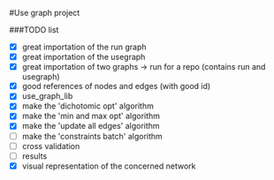 #Use graph project

###TODO list
*   [x] great importation of the run graph
*   [x] great importation of the usegraph
*   [x] great importation of two graphs -> run for a repo (contains run and usegraph)
*   [x] good references of nodes and edges (with good id)
*   [x] use_graph_lib
*   [x] make the 'dichotomic opt' algorithm
*   [x] make the 'min and max opt' algorithm
*   [x] make the 'update all edges' algorithm
*   [ ] make the 'constraints batch' algorithm
*   [ ] cross validation
*   [ ] results
*   [x] visual representation of the concerned network
